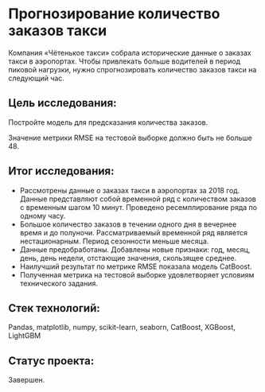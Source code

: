 # Прогнозирование количество заказов такси

Компания «Чётенькое такси» собрала исторические данные о заказах такси в аэропортах. Чтобы привлекать больше водителей в период пиковой нагрузки, нужно спрогнозировать количество заказов такси на следующий час. 

## Цель исследования:

Постройте модель для предсказания количества заказов.

Значение метрики RMSE на тестовой выборке должно быть не больше 48.

## Итог исследования:

- Рассмотрены данные о заказах такси в аэропортах за 2018 год. Данные представляют собой временной ряд с количеством заказов с временным шагом 10 минут. Проведено ресемплирование ряда по одному часу.
- Большое количество заказов в течении одного дня в вечернее время и до полуночи. Рассматриваемый временной ряд является нестационарным. Период сезонности меньше месяца.
- Данные предобработаны. Добавлены новые признаки: год, месяц, день, день недели, отстающие значения, скользящее среднее.
- Наилучший результат по метрике RMSE показала модель CatBoost.
- Полученная метрика на тестовой выборке удовлетворяет условиям технического задания.
## Стек технологий:

Pandas, matplotlib, numpy, scikit-learn, seaborn, CatBoost, XGBoost, LightGBM

## Статус проекта:

Завершен.